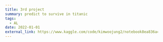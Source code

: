 ```yaml
---
title: 3rd project
summary: predict to survive in titanic
tags:
  - AL
date: 2022-01-01
external_link: https://www.kaggle.com/code/kimwoojung2/notebook8ea836ac69/edit
---
```

